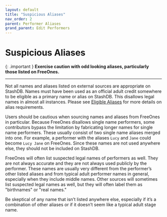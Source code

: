 ```yaml
---
layout: default
title: "Suspicious Aliases"
nav_order: 2
parent: Performer Aliases
grand_parent: Edit Performers
---
```


# Suspicious Aliases

{: .important }
**Exercise caution with odd looking aliases, particularly those listed on FreeOnes.**

---

Not all names and aliases listed on external sources are appropriate on StashDB. Names must have been used as an official adult credit somewhere to be eligible as a primary name or alias on StashDB. This disallows legal names in almost all instances. Please see [Eligible Aliases](../eligible-aliases/) for more details on alias requirements.

Users should be cautious when sourcing names and aliases from FreeOnes in particular. Because FreeOnes disallows single name performers, some contributors bypass the limitation by fabricating longer names for single name performers. These usually consist of two single name aliases merged into one. For example, a performer with the aliases `Lucy` and `Jane` could become `Lucy Jane` on FreeOnes. Since these names are not used anywhere else, they should not be included on StashDB.

FreeOnes will often list suspected legal names of performers as well. They are not always accurate and they are not always used publicly by the performer. These names are usually very different from the performer’s other listed aliases and from typical adult performer names in general, especially when they include middle names. Other sources will sometimes list suspected legal names as well, but they will often label them as "birthnames" or "real names."

Be skeptical of any name that isn’t listed anywhere else, especially if it’s a combination of other aliases or if it doesn’t seem like a typical adult stage name.
